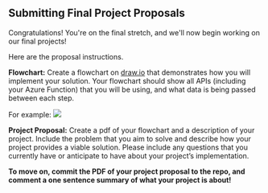 ## Submitting Final Project Proposals

Congratulations! You're on the final stretch, and we'll now begin working on our final projects!

Here are the proposal instructions.

**Flowchart:**  Create a flowchart on [draw.io](draw.io) that demonstrates how you will implement your solution. Your flowchart should show all APIs (including your Azure Function) that you will be using, and what data is being passed between each step.

For example: ![](https://github.com/thearchitectsnotebook/azure-functions-course/blob/master/images/proposal-flow-chart.PNG?raw=true)

**Project Proposal:** Create a pdf of your flowchart and a description of your project. Include the problem that you aim to solve and describe how your project provides a viable solution. Please include any questions that you currently have or anticipate to have about your project’s implementation.

**To move on, commit the PDF of your project proposal to the repo, and comment a one sentence summary of what your project is about!**
